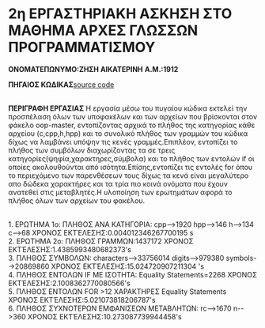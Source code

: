 # 2η ΕΡΓΑΣΤΗΡΙΑΚΗ ΑΣΚΗΣΗ ΣΤΟ ΜΑΘΗΜΑ ΑΡΧΕΣ ΓΛΩΣΣΩΝ ΠΡΟΓΡΑΜΜΑΤΙΣΜΟΥ

**ΟΝΟΜΑΤΕΠΩΝΥΜΟ:ΖΗΣΗ ΑΙΚΑΤΕΡΙΝΗ**
**Α.Μ.:1912**

**ΠΗΓΑΙΟΣ ΚΩΔΙΚΑΣ**[source code](assignment2.py)
<br>
<br>

**ΠΕΡΙΓΡΑΦΗ ΕΡΓΑΣΙΑΣ**
 Η εργασία μέσω του πυγαίου κώδικα εκτελεί την προσπέλαση όλων των υποφακέλων και των αρχείων που βρίσκονται στον φάκελο oop-master, εντοπίζοντας αρχικά το πλήθος της κατηγορίας κάθε αρχείου (c,cpp,h,hpp) και το συνολικό πλήθος των γραμμών του κώδικα δίχως να λαμβάνει υπόψην τις κενές γραμμές.Επιπλέον, εντοπίζει το πλήθος των συμβόλων διαχωρίζοντας τα σε τρεις κατηγορίες(ψηφία,χαρακτηρες,σύμβολα) και το πλήθος των εντολών if οι οποίες ακολουθούνται από ισότητα.Επίσης,εντοπίζει τις εντολές for όπου το περιεχόμενο των παρενθέσεων τους δίχως τα κενά είναι μεγαλύτερο απο δώδεκα χαρακτήρες και τα τρία πιο κοινά ονόματα που έχουν ανατεθεί στις μεταβλητές.Η υλοποίηση των ερωτημάτων αφορά το πλήθος όλων των αρχείων του φακέλου.

<br>
  1. ΕΡΩΤΗΜΑ 1ο:
     ΠΛΗΘΟΣ ΑΝΑ ΚΑΤΗΓΟΡΙΑ:
     cpp-->1920
     hpp-->146 
     h-->134   
     c-->68
     ΧΡΟΝΟΣ ΕΚΤΈΛΕΣΗΣ:0.004012346267700195 s
     <br>
  2. ΕΡΩΤΗΜΑ 2ο:
     ΠΛΗΘΟΣ ΓΡΑΜΜΩΝ:1437172
     ΧΡΟΝΟΣ ΕΚΤΈΛΕΣΗΣ:1.4385993480682373's
     <br>
  3. ΠΛΗΘΟΣ ΣΥΜΒΟΛΩΝ:
     characters-->33756014
     digits-->979380
     symbols-->20869860
     ΧΡΟΝΟΣ ΕΚΤΈΛΕΣΗΣ:15.024720907211304 's
     <br>
  4. ΠΛΗΘΟΣ ΕΝΤΟΛΩΝ IF ΜΕ ΙΣΟΤΗΤΑ:
     Equality Statements=2268
     ΧΡΟΝΟΣ ΕΚΤΈΛΕΣΗΣ:2.1008362770080566's
     <br>
  5. ΠΛΗΘΟΣ ΕΝΤΟΛΩΝ FOR >12 ΧΑΡΑΚΤΗΡΕΣ
     Equality Statements
     ΧΡΟΝΟΣ ΕΚΤΈΛΕΣΗΣ:5.021073818206787's
     <br>
  6. ΠΛΗΘΟΣ ΣΥΧΝΟΤΕΡΩΝ ΕΜΦΑΝΙΣΕΩΝ ΜΕΤΑΒΛΗΤΩΝ:
     rc-->1670
     n-->360
     ΧΡΟΝΟΣ ΕΚΤΈΛΕΣΗΣ:10.273087739944458's

